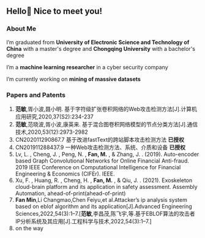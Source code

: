 ## Hello👋 Nice to meet you!

### About Me

I’m graduated from **University of Electronic Science and Technology of China** with a master's degree and **Chongqing University** with a bachelor's degree

I’m a **machine learning researcher** in a cyber security company

I’m currently working on **mining of massive datasets**


### Papers and Patents
1. **范敏**,胥小波,聂小明. 基于字符级扩张卷积网络的Web攻击检测方法[J].计算机应用研究,2020,37(S2):234-237
2. **范敏**,范晓波,胥小波,康英来. 基于混合图卷积网络模型的节点分类方法[J].通信技术,2020,53(12):2973-2982
3. CN202011290867.7  基于改进fastText的跨站脚本攻击检测方法  **已授权**
4. CN201911288437.9  一种Web攻击检测方法、系统、介质和设备  **已授权**
5. Lv, L. ,  Cheng, J. ,  Peng, N. , **Fan, M.** , &  Zhang, J. . (2019). Auto-encoder based Graph Convolutional Networks for Online Financial Anti-fraud. 2019 IEEE Conference on Computational Intelligence for Financial Engineering & Economics (CIFEr). IEEE.
6. Xu, F. ,  Huang, R. ,  Cheng, H. , **Fan, M.** , &  Qiu, J. . (2021). Exoskeleton cloud-brain platform and its application in safety assessment. Assembly Automation, ahead-of-print(ahead-of-print)
7. **Fan Min**,Li Changmao,Chen Feiyu,et al.Attacker’s ip analysis system based on eblof algorithm and its application[J].Advanced Engineering Sciences,2022,54(3):1–7.[**范敏**,李昌茂,陈飞宇,等.基于EBLOF算法的攻击者IP分析系统及其应用[J].工程科学与技术,2022,54(3):1–7.]
8. on the way
<!--
**CEfanmin/CEfanmin** is a ✨ _special_ ✨ repository because its `README.md` (this file) appears on your GitHub profile.

Here are some ideas to get you started:

- 🔭 I’m currently working on ...
- 🌱 I’m currently learning ...
- 👯 I’m looking to collaborate on ...
- 🤔 I’m looking for help with ...
- 💬 Ask me about ...
- 📫 How to reach me: ...
- 😄 Pronouns: ...
- ⚡ Fun fact: ...
-->

